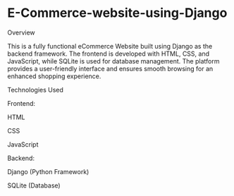 # E-Commerce-website-using-Django

Overview

This is a fully functional eCommerce Website built using Django as the backend framework. The frontend is developed with HTML, CSS, and JavaScript, while SQLite is used for database management. The platform provides a user-friendly interface and ensures smooth browsing for an enhanced shopping experience.

Technologies Used

Frontend:

HTML

CSS

JavaScript

Backend:

Django (Python Framework)

SQLite (Database)
